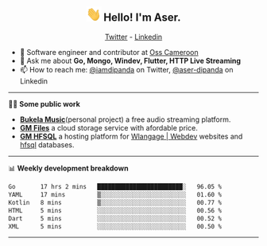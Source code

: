 <h2 align="center"> <img src="https://github.com/gabriel-TheCode/gabriel-TheCode/blob/master/gifs/Hi.gif" width="30px"> Hello! I'm Aser.</h2>
<p align="center">
  <a href="https://twitter.com/iamdipanda">Twitter</a> - 
  <a href="https://www.linkedin.com/in/aser-dipanda/">Linkedin</a>
</p>


- 🔭 Software engineer and contributor at [Oss Cameroon](https://github.com/osscameroon)
- 💬 Ask me about **Go, Mongo, Windev, Flutter, HTTP Live Streaming**
- 📫 How to reach me: [@iamdipanda](https://twitter.com/iamdipanda) on Twitter, [@aser-dipanda](https://www.linkedin.com/in/aser-dipanda/) on Linkedin

-------

👨‍💻 **Some public work**

- **[Bukela Music](https://music.bukela.co)**(personal project) a free audio streaming platform. 
- **[GM Files](https://gamesmania.io)** a cloud storage service with afordable price.
- **[GM HFSQL](https://gamesmania.io)** a hosting platform for [Wlangage | Webdev](https://pcsoft.fr/webdev/index.html) websites and [hfsql](https://pcsoft.fr/accueilpub/hfsql.htm) databases.
-------

📊 **Weekly development breakdown**

<!--START_SECTION:waka-->

```text
Go       17 hrs 2 mins   ████████████████████████░   96.05 %
YAML     17 mins         ▒░░░░░░░░░░░░░░░░░░░░░░░░   01.60 %
Kotlin   8 mins          ▒░░░░░░░░░░░░░░░░░░░░░░░░   00.77 %
HTML     5 mins          ░░░░░░░░░░░░░░░░░░░░░░░░░   00.56 %
Dart     5 mins          ░░░░░░░░░░░░░░░░░░░░░░░░░   00.52 %
XML      5 mins          ░░░░░░░░░░░░░░░░░░░░░░░░░   00.50 %
```

<!--END_SECTION:waka-->

-------
